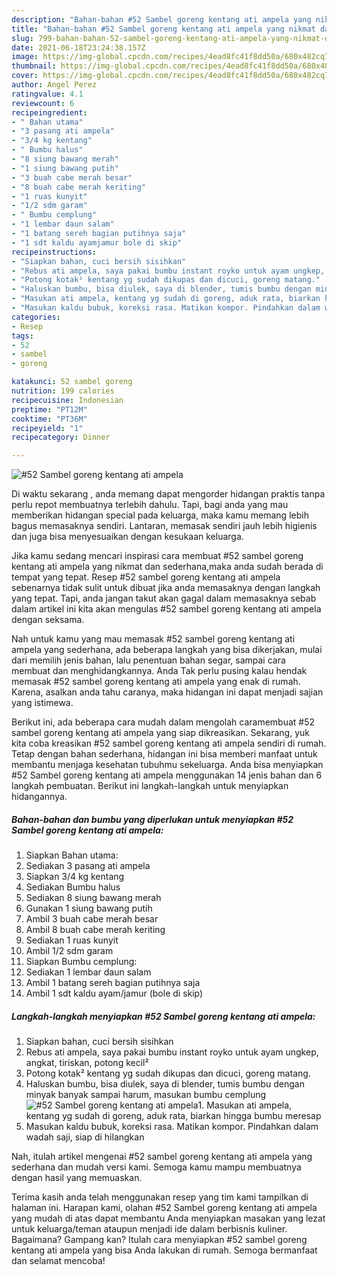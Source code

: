 ```yaml
---
description: "Bahan-bahan #52 Sambel goreng kentang ati ampela yang nikmat dan Mudah Dibuat"
title: "Bahan-bahan #52 Sambel goreng kentang ati ampela yang nikmat dan Mudah Dibuat"
slug: 799-bahan-bahan-52-sambel-goreng-kentang-ati-ampela-yang-nikmat-dan-mudah-dibuat
date: 2021-06-18T23:24:38.157Z
image: https://img-global.cpcdn.com/recipes/4ead8fc41f8dd50a/680x482cq70/52-sambel-goreng-kentang-ati-ampela-foto-resep-utama.jpg
thumbnail: https://img-global.cpcdn.com/recipes/4ead8fc41f8dd50a/680x482cq70/52-sambel-goreng-kentang-ati-ampela-foto-resep-utama.jpg
cover: https://img-global.cpcdn.com/recipes/4ead8fc41f8dd50a/680x482cq70/52-sambel-goreng-kentang-ati-ampela-foto-resep-utama.jpg
author: Angel Perez
ratingvalue: 4.1
reviewcount: 6
recipeingredient:
- " Bahan utama"
- "3 pasang ati ampela"
- "3/4 kg kentang"
- " Bumbu halus"
- "8 siung bawang merah"
- "1 siung bawang putih"
- "3 buah cabe merah besar"
- "8 buah cabe merah keriting"
- "1 ruas kunyit"
- "1/2 sdm garam"
- " Bumbu cemplung"
- "1 lembar daun salam"
- "1 batang sereh bagian putihnya saja"
- "1 sdt kaldu ayamjamur bole di skip"
recipeinstructions:
- "Siapkan bahan, cuci bersih sisihkan"
- "Rebus ati ampela, saya pakai bumbu instant royko untuk ayam ungkep, angkat, tiriskan, potong kecil²"
- "Potong kotak² kentang yg sudah dikupas dan dicuci, goreng matang."
- "Haluskan bumbu, bisa diulek, saya di blender, tumis bumbu dengan minyak banyak sampai harum, masukan bumbu cemplung"
- "Masukan ati ampela, kentang yg sudah di goreng, aduk rata, biarkan hingga bumbu meresap"
- "Masukan kaldu bubuk, koreksi rasa. Matikan kompor. Pindahkan dalam wadah saji, siap di hilangkan"
categories:
- Resep
tags:
- 52
- sambel
- goreng

katakunci: 52 sambel goreng 
nutrition: 199 calories
recipecuisine: Indonesian
preptime: "PT12M"
cooktime: "PT36M"
recipeyield: "1"
recipecategory: Dinner

---
```



![#52 Sambel goreng kentang ati ampela](https://img-global.cpcdn.com/recipes/4ead8fc41f8dd50a/680x482cq70/52-sambel-goreng-kentang-ati-ampela-foto-resep-utama.jpg)

Di waktu  sekarang , anda memang dapat mengorder hidangan praktis tanpa perlu repot membuatnya terlebih dahulu. Tapi, bagi anda yang mau memberikan hidangan special pada keluarga, maka kamu memang lebih bagus memasaknya sendiri. Lantaran, memasak sendiri jauh lebih higienis dan juga bisa menyesuaikan dengan kesukaan keluarga.

Jika kamu sedang mencari inspirasi cara membuat #52 sambel goreng kentang ati ampela yang nikmat dan sederhana,maka anda sudah berada di tempat yang tepat. Resep #52 sambel goreng kentang ati ampela  sebenarnya tidak sulit untuk dibuat jika anda memasaknya dengan langkah yang tepat. Tapi, anda jangan takut akan gagal dalam memasaknya 
sebab dalam artikel ini kita akan mengulas #52 sambel goreng kentang ati ampela dengan seksama.  



Nah untuk kamu yang mau memasak #52 sambel goreng kentang ati ampela yang sederhana, ada beberapa langkah yang bisa dikerjakan, mulai dari memilih jenis bahan, lalu penentuan bahan segar, sampai cara membuat dan menghidangkannya. Anda Tak perlu pusing kalau hendak memasak #52 sambel goreng kentang ati ampela yang enak di rumah. Karena, asalkan anda  tahu caranya, maka hidangan ini dapat menjadi sajian yang istimewa.

Berikut ini, ada beberapa cara mudah dalam mengolah caramembuat #52 sambel goreng kentang ati ampela yang siap dikreasikan. Sekarang, yuk kita coba kreasikan #52 sambel goreng kentang ati ampela sendiri di rumah. Tetap dengan bahan sederhana, hidangan ini bisa memberi manfaat untuk membantu menjaga kesehatan tubuhmu sekeluarga. Anda bisa menyiapkan #52 Sambel goreng kentang ati ampela menggunakan 14 jenis bahan dan 6 langkah pembuatan. Berikut ini langkah-langkah untuk menyiapkan hidangannya.

<!--inarticleads1-->

##### Bahan-bahan dan bumbu yang diperlukan untuk menyiapkan #52 Sambel goreng kentang ati ampela:

1. Siapkan  Bahan utama:
1. Sediakan 3 pasang ati ampela
1. Siapkan 3/4 kg kentang
1. Sediakan  Bumbu halus
1. Sediakan 8 siung bawang merah
1. Gunakan 1 siung bawang putih
1. Ambil 3 buah cabe merah besar
1. Ambil 8 buah cabe merah keriting
1. Sediakan 1 ruas kunyit
1. Ambil 1/2 sdm garam
1. Siapkan  Bumbu cemplung:
1. Sediakan 1 lembar daun salam
1. Ambil 1 batang sereh bagian putihnya saja
1. Ambil 1 sdt kaldu ayam/jamur (bole di skip)




<!--inarticleads2-->

##### Langkah-langkah menyiapkan #52 Sambel goreng kentang ati ampela:

1. Siapkan bahan, cuci bersih sisihkan
1. Rebus ati ampela, saya pakai bumbu instant royko untuk ayam ungkep, angkat, tiriskan, potong kecil²
1. Potong kotak² kentang yg sudah dikupas dan dicuci, goreng matang.
1. Haluskan bumbu, bisa diulek, saya di blender, tumis bumbu dengan minyak banyak sampai harum, masukan bumbu cemplung
<img src="//assets-global.cpcdn.com/assets/icons/button_play-2c75c40dde080a61004c1f40b05d8f140eaff45d7e9e6481dc71c63d2e7c4909.png" alt="#52 Sambel goreng kentang ati ampela">1. Masukan ati ampela, kentang yg sudah di goreng, aduk rata, biarkan hingga bumbu meresap
1. Masukan kaldu bubuk, koreksi rasa. Matikan kompor. Pindahkan dalam wadah saji, siap di hilangkan




Nah, itulah artikel mengenai  #52 sambel goreng kentang ati ampela  yang sederhana dan mudah versi kami. Semoga kamu mampu membuatnya dengan hasil yang memuaskan. 

Terima kasih anda telah menggunakan resep yang tim kami tampilkan di halaman ini. Harapan kami, olahan  #52 Sambel goreng kentang ati ampela yang mudah di atas dapat membantu Anda menyiapkan masakan yang lezat untuk keluarga/teman ataupun menjadi ide dalam berbisnis kuliner. Bagaimana? Gampang kan? Itulah cara menyiapkan #52 sambel goreng kentang ati ampela yang bisa Anda lakukan di rumah. Semoga bermanfaat dan selamat mencoba!

